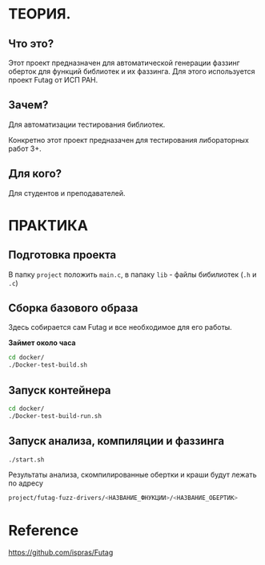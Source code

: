 # ТЕОРИЯ. 
## Что это?
Этот проект предназначен для автоматической генерации фаззинг оберток для функций библиотек и их фаззинга.
Для этого используется проект Futag от ИСП РАН.

##  Зачем?
Для автоматизации тестирования библиотек.

Конкретно этот проект предназачен для тестирования либораторных работ 3+.

## Для кого?
Для студентов и преподавателей.

# ПРАКТИКА

## Подготовка проекта
В папку `project` положить `main.c`, в папаку `lib` - файлы бибилиотек (`.h` и `.c`) 

## Сборка базового образа
Здесь собирается сам Futag и все необходимое для его работы.

**Займет около часа**

```bash
cd docker/
./Docker-test-build.sh
```

## Запуск контейнера

```bash
cd docker/
./Docker-test-build-run.sh
```

## Запуск анализа, компиляции и фаззинга

```bash
./start.sh
```

Результаты анализа, скомпилированные обертки и краши будут лежать по адресу
```bash
project/futag-fuzz-drivers/<НАЗВАНИЕ_ФНУКЦИИ>/<НАЗВАНИЕ_ОБЕРТИК>
```


# Reference

https://github.com/ispras/Futag
